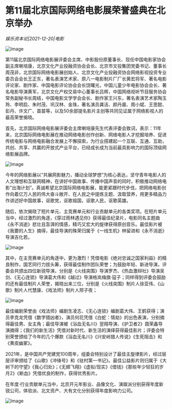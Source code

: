 # 第11届北京国际网络电影展荣誉盛典在北京举办

*娱乐资本论|2021-12-20|电影*

![Image](http://static.ylzbl.com/uploads/ueditor/php/upload/image/20211220/1639991376579522.png)

第11届北京国际网络电影展评委会主席、中影股份原董事长、现任中国电影家协会副主席喇培康，北京文化产业投融资协会会长、北京市文投集团党委书记、董事长周茂非，北京国际网络电影展创始人、北京文化产业投融资协会网络影视投资专业委员会会长王正东，著名表演艺术家、原八一电影制片厂厂长黄宏将军、著名电影评论家、剧作家、中国电影评论协会会长饶曙光，中国儿童少年电影协会会长、著名电影导演黄军，北京文化产权交易中心董事长吕辉，中国网络视听节目服务协会常务副秘书长周结，中国电影文学学会会长、剧作家王兴东，著名表演艺术家陶玉玲、李明启、朱时茂、巩汉林、金珠，著名演员龚洁、颜丹晨、周小斌、王思懿、彭丹、许文广、苗苗等，以及50余部提名影片主创等共同见证属于网络影视人的最高荣誉揭晓。

首先，北京国际网络电影展评委会主席喇培康先生代表评委会致词，表示：11年来，北京国际网络电影展在推动网络电影创作创新、网络电影人才挖掘培养、促进传统电影与网络电影融合发展上不懈探索，为行业搭建起一个互联、互通、互助，共创、共享、共赢的开放式产业平台，已经成长成为当前最具影响力的国际顶级网络影展品牌。

![Image](http://static.ylzbl.com/uploads/ueditor/php/upload/image/20211220/1639991389794193.png)

今年的网络影展以“共展网影魅力，播动全球梦想”为核心表达，坚守青年电影人的人文理想和互联网精神，在讲好中国故事、传播中国声音的同时，积极推动网络电影“出海计划”。真诚希望北京国际网络电影展，能更紧跟时代步伐，把网络电影创作向着亿万人民的伟大奋斗敞开、在人民之中提炼主题、汲取营养，用更多精品力作讲述好中国故事，讴歌党，讴歌祖国，讴歌人民，讴歌英雄。

随后，依次揭晓了短片单元、主竞赛单元和行业贡献单元的各类奖项。在短片单元当中，经过激烈的角逐，《穿过雨林遇见你》获得最佳纪录片，电影同名主题曲《永不消逝》悲壮且澎湃的情感，精巧又宏大的旋律获得原创音乐。最佳影片被《我要的人生》摘得，最佳导演的殊荣归属于《一线生机》林留进和《永不消逝》导演吉化若。

![Image](http://static.ylzbl.com/uploads/ueditor/php/upload/image/20211220/1639991401120107.png)

其中，在主竞赛单元的角逐中，更为激烈！凭借电影《绝对忠诚之国家利益》的精良制作，国艺同行力拔头筹，获得最佳制作团队荣誉；为鼓励年轻、新进导演，评委会共颁出四位新锐导演，分别是《火线突围》导演罗杰、《热血激辩社》导演吴剑、《无心连锁》导演葛大伟和《越过》导演格岚梅旗·寇子；同样得到评委会鼓励的还有最佳制片人荣誉，揭晓出来三位，分别是《火线突围》制片人徐亚伟、《山歌》制片人代慧康、《戏法师》制片人邢子夜；

![Image](http://static.ylzbl.com/uploads/ueditor/php/upload/image/20211220/1639991412488120.png)

最佳编剧荣誉由《戏法师》编剧生凌志、《无心连锁》编剧葛大伟、王鹤获得；演员李克龙凭借《数字猎凶者》，演员何花凭借《白蛇：情劫》的出色表演，分别摘得最佳男、女主角；最佳导演被《浴血无名川》翌翔导演、《护卫者2》聂荣鑫导演摘得；《我们的新生活》凭借对新时代、新生活的演绎获得最佳影片；评委会特别荣誉颁给了今年的几个爆款《浴血无名川》《兴安岭猎人传说》《生死阻击》和《黄皮幽冢》。

2021年，是中国共产党建党100周年，组委会特别设计了最佳主旋律影片，经过层层评审颁给了《山歌》《冲锋号》和《驻村第一书记》。最佳公益影片则归属于《大树下的守望》《我心归处》；《无翅飞翔》《虚拟/现实》《借钱》《那些年少轻狂的岁月2》《断血》凭借优良的制作，获得优秀影片。

在年度·行业贡献单元当中，北京开元年影业、品像文化、演娱派分别获得年度新锐公司，体验派、北文资产、大有文化分别获得年度影响力公司。

![Image](http://static.ylzbl.com/uploads/ueditor/php/upload/image/20211220/1639991425844087.png)


